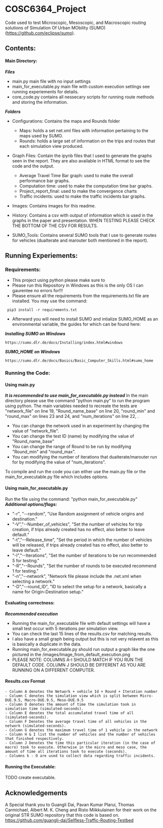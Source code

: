 # COSC6364_Project
 Code used to test Microscopic, Mesoscopic, and Macroscopic routing solutions of Simulation Of Urban MObility (SUMO) (https://github.com/eclipse/sumo).
 
## Contents:
#### Main Directory:

***Files***
- main.py main file with no input settings
- main_for_executable.py main file with custom execution settings see running experiements for details.
- core_code.py contains all nessecary scripts for running route methods and storing the information.

***Folders***
- Configurations: Contains the maps and Rounds folder
	- Maps: holds a set net.xml files with information pertaining to the maps used by SUMO.
	- Rounds: holds a large set of information on the trips and routes that each simulation view produced.
	
- Graph Files: Contain the ipynb files that I used to generate the graphs seen in the report. They are also available in HTML format to see the code and the output.
	- Average Travel Time Bar graph: used to make the overall performance bar graphs.
	- Computation time: used to make the computation time bar graphs.
	- Project_report_final: used to make the convergence charts
	- Traffic incidents: used to make the traffic incidents bar graphs.

- Images: Contains images for this readme.

- History: Contains a csv with output of information which is used in the graphs in the paper and presentation. WHEN TESTING PLEASE CHECK THE BOTTOM OF THE CSV FOR RESULTS.

- SUMO_Tools: Contains several SUMO tools that I use to generate routes for vehicles (duaIterate and marouter both mentioned in the report).
	
## Running Experiements:
 
### Requirements: 
- This project using python please make sure to
- Please run this Repository in Windows as this is the only OS I can gaurentee no errors for!!!
- Please ensure all the requirements from the requirements.txt file are installed. You may use the command:
```
 pip3 install -r requirements.txt
```
- Afterward you will need to install SUMO and intialize SUMO_HOME as an environmental variable, the guides for which can be found here:

***Installing SUMO on Windows***
```
https://sumo.dlr.de/docs/Installing/index.html#windows
```

***SUMO_HOME on Windows***
```
https://sumo.dlr.de/docs/Basics/Basic_Computer_Skills.html#sumo_home
```


### Running the Code:

#### Using main.py
***It is recommended to use main_for_executable.py instead***
In the main directory please use the command "python main.py" to run the program using python.
The main variables needed to recreate the tests are "network_file" on line 19, "Round_name_base" on line 20, "round_min" and "round_max" on lines 23 and 24, and "num_iterations" on line 22, . 
- You can change the network used in an experiment by changing the value of "network_file".
- You can change the test ID (name) by modifying the value of "Round_name_base"
- You can change the range of Round to be run by modifying "Round_min" and "round_max".
- You can modifying the number of iterations that duaiterate/marouter run for by modifying the value of "num_iterations".

To compile and run the code you can either use the main.py file or the main_for_executable.py file which includes options.

#### Using main_for_executable.py
Run the file using the command: "python main_for_executable.py"
***Additional options/flags:***
- "-r", "--random", "Use Random assignment of vehicle origins and destination."
- "-V","--Number_of_vehicles", "Set the number of vehicles for trip creation, if trips already created has no effect, also better to leave default."
- "-t","--Release_time", "Set the period in which the number of vehicles will be released, if trips already created has no effect, also better to leave default."
- "-I","--Iterations", "Set the number of iterations to be run recommended 5 for testing."
- "-R","--Rounds", "Set the number of rounds to be executed recommend 1 for testing."
- "-n","--network", "Network file please include the .net.xml when selecting a network."
- "-D","--round_ID", "ID to select the setup for a network, basically a name for Origin-Destination setup."

#### Evaluating correctness: 
***Recommended execution***
- Running the main_for_executable file with default settings will have a small test occur with 5 iterations per simulation view.
- You can check the last 15 lines of the results.csv for matching results. 
- I also have a small graph being output but this is not very relavent as this is basically a duplicate in the data. 
- Running main_for_executable.py should run output a graph like the one pictured in the /images/Image_from_default_execution.png
- PLEASE NOTE: COLUMNS A-I SHOULD MATCH IF YOU RUN THE DEFAULT CODE. COLUMN J SHOULD BE DIFFERENT AS YOU ARE RUNNING ON A DIFFERENT COMPUTER.

#### Results.csv Format
	- Column A denotes the Network + vehicle Id + Round + Iteration number
	- Column C denotes the simulation view which is split between Micro-DUE.9.5, Macro-DUE.9.5, Meso-DUE.9.5
	- Column D denotes the amount of time the simulation took in simulation time (simulated-seconds).
	- Column E denotes the total accumulated travel time of all (simulated-seconds).
	- Column F Denotes the average travel time of all vehicles in the network (simulated-seconds).
	- Column G denotes the maximum travel time of 1 vehicle in the network
	- Column H & I list the number of vehicles and the number of vehicles that finished respectively.
	- Column J Denotes the time this particular iteration (in the case of macro) took to execute. Otherwise in the micro and meso case, the amount of time all iterations took to execute (seconds).
	- Columns k - O are used to collect data regarding traffic incidents.

#### Running the Executable: 
TODO create executable.
## Acknowledgements
A Special thank you to Guangli Dai, Pavan Kumar Plarui, Thomas Carmichael, Albert M. K. Cheng and Risto Miikkulainen for their work on the original STR SUMO repository that this code is based on.
https://github.com/guangli-dai/Selfless-Traffic-Routing-Testbed

